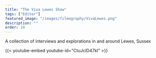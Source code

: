 ```yaml
---
title: "The Viva Lewes Show"
tags: ["Editor"]
featured_image: "/images/filmography/VivaLewes.png"
description: ""
order: 10
---
```


A collection of interviews and explorations in and around Lewes, Sussex

{{< youtube-embed youtube-id="CtuJclD47kI" >}}
